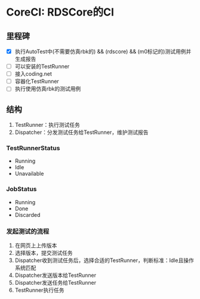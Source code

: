# CoreCI: RDSCore的CI

## 里程碑
- [X] 执行AutoTest中(不需要仿真rbk的) && (rdscore) && (m0标记的)测试用例并生成报告
- [ ] 可以安装的TestRunner
- [ ] 接入coding.net
- [ ] 容器化TestRunner
- [ ] 执行使用仿真rbk的测试用例

## 结构
1. TestRunner：执行测试任务
2. Dispatcher：分发测试任务给TestRunner，维护测试报告

### TestRunnerStatus

- Running
- Idle
- Unavailable

### JobStatus

- Running
- Done
- Discarded

### 发起测试的流程
1. 在网页上上传版本
2. 选择版本，提交测试任务
3. Dispatcher收到测试任务后，选择合适的TestRunner，判断标准：Idle且操作系统匹配
4. Dispatcher发送版本给TestRunner
5. Dispatcher发送任务给TestRunner
6. TestRunner执行任务